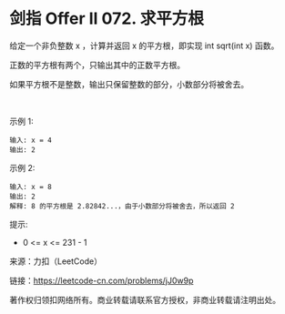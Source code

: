 # 剑指 Offer II 072. 求平方根
给定一个非负整数 x ，计算并返回 x 的平方根，即实现 int sqrt(int x) 函数。

正数的平方根有两个，只输出其中的正数平方根。

如果平方根不是整数，输出只保留整数的部分，小数部分将被舍去。

 

示例 1:
```
输入: x = 4
输出: 2
```
示例 2:
```
输入: x = 8
输出: 2
解释: 8 的平方根是 2.82842...，由于小数部分将被舍去，所以返回 2
```

提示:

- 0 <= x <= 231 - 1

来源：力扣（LeetCode）

链接：https://leetcode-cn.com/problems/jJ0w9p

著作权归领扣网络所有。商业转载请联系官方授权，非商业转载请注明出处。